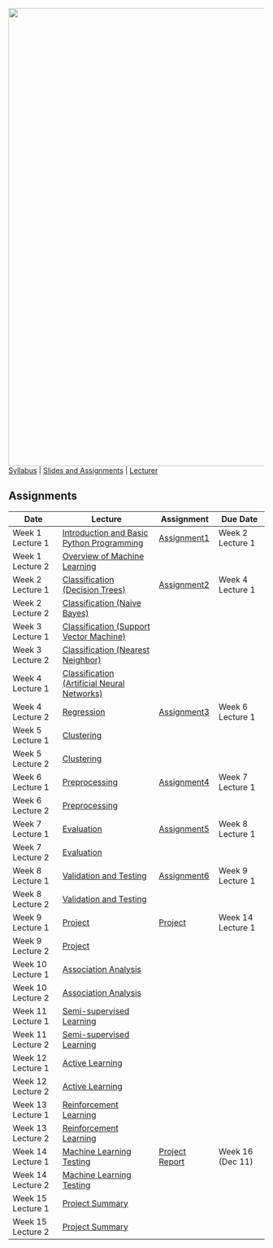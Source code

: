 [<img width=900 src="https://github.com/hil-se/fds/blob/master/img/title.png?raw=yes">](https://github.com/hil-se/fds/blob/master/README.md)   
[Syllabus](https://github.com/hil-se/fds/blob/master/README.md) |
[Slides and Assignments](https://github.com/hil-se/fds/blob/master/assignments/README.md) |
[Lecturer](http://azhe825.github.io) 

## Assignments
| Date | Lecture | Assignment | Due Date | 
|------|-------|------------|----------|
| Week 1 Lecture 1 | [Introduction and Basic Python Programming]()     | [Assignment1](https://github.com/hil-se/fds/blob/master/assignments/assignment1.md)  | Week 2 Lecture 1        |
| Week 1 Lecture 2 | [Overview of Machine Learning]()     |           |         |
| Week 2 Lecture 1 | [Classification (Decision Trees)]()     | [Assignment2](https://github.com/hil-se/fds/blob/master/assignments/assignment2.md)  | Week 4 Lecture 1        |
| Week 2 Lecture 2 | [Classification (Naive Bayes)]()     |           |         |
| Week 3 Lecture 1 | [Classification (Support Vector Machine)]()     | |     |
| Week 3 Lecture 2 | [Classification (Nearest Neighbor)]()    |           |         |
| Week 4 Lecture 1 | [Classification (Artificial Neural Networks)]()     | |      |
| Week 4 Lecture 2 | [Regression]()    |         [Assignment3](https://github.com/hil-se/fds/blob/master/assignments/assignment3.md)  | Week 6 Lecture 1        |
| Week 5 Lecture 1 | [Clustering]()     |   |      |
| Week 5 Lecture 2 | [Clustering]()    |           |         |
| Week 6 Lecture 1 | [Preprocessing]()     | [Assignment4](https://github.com/hil-se/fds/blob/master/assignments/assignment4.md)  | Week 7 Lecture 1        |
| Week 6 Lecture 2 | [Preprocessing]()    |           |         |
| Week 7 Lecture 1 | [Evaluation]()     | [Assignment5](https://github.com/hil-se/fds/blob/master/assignments/assignment5.md)  | Week 8 Lecture 1        |
| Week 7 Lecture 2 | [Evaluation]()    |           |         |
| Week 8 Lecture 1 | [Validation and Testing]()     | [Assignment6](https://github.com/hil-se/fds/blob/master/assignments/assignment6.md)  | Week 9 Lecture 1        |
| Week 8 Lecture 2 | [Validation and Testing]()    |           |         |
| Week 9 Lecture 1 | [Project]()     | [Project](https://github.com/hil-se/fds/blob/master/project/README.md)  | Week 14 Lecture 1 |
| Week 9 Lecture 2 | [Project]()     | | |
| Week 10 Lecture 1 | [Association Analysis]()     | | |
| Week 10 Lecture 2 | [Association Analysis]()    |           |         |
| Week 11 Lecture 1 | [Semi-supervised Learning]()     |  |   |
| Week 11 Lecture 2 | [Semi-supervised Learning]()    |   |         |
| Week 12 Lecture 1 | [Active Learning]()     |  | |
| Week 12 Lecture 2 | [Active Learning]()    |           |         |
| Week 13 Lecture 1 | [Reinforcement Learning]()     |    |    |
| Week 13 Lecture 2 | [Reinforcement Learning]()    |           |         |
| Week 14 Lecture 1 | [Machine Learning Testing]()     | [Project Report](https://github.com/hil-se/fds/blob/master/project/report.md) | Week 16 (Dec 11) |
| Week 14 Lecture 2 | [Machine Learning Testing]()     | | |
| Week 15 Lecture 1 | [Project Summary]()     | | |
| Week 15 Lecture 2 | [Project Summary]()     | | |
